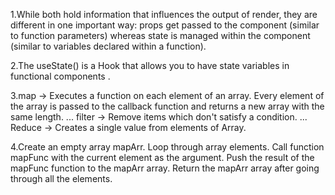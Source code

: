 1.While both hold information that influences the output of render, they are different in one important way: props get passed to the component (similar to function parameters) whereas state is managed within the component (similar to variables declared within a function).

2.The useState() is a Hook that allows you to have state variables in functional components .

3.map → Executes a function on each element of an array. Every element of the array is passed to the callback function and returns a new array with the same length. ...
filter → Remove items which don't satisfy a condition. ...
Reduce → Creates a single value from elements of Array.

4.Create an empty array mapArr.
Loop through array elements.
Call function mapFunc with the current element as the argument.
Push the result of the mapFunc function to the mapArr array.
Return the mapArr array after going through all the elements.
